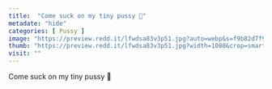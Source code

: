 ```yaml
---
title:  "Come suck on my tiny pussy 🥰"
metadate: "hide"
categories: [ Pussy ]
image: "https://preview.redd.it/lfwdsa83v3p51.jpg?auto=webp&s=f9b82d7f9cbb32baa18c093c47584419ddcb6365"
thumb: "https://preview.redd.it/lfwdsa83v3p51.jpg?width=1080&crop=smart&auto=webp&s=659777c51aa102c3279bccfd7e9737ed5e2d7464"
visit: ""
---
```

Come suck on my tiny pussy 🥰
